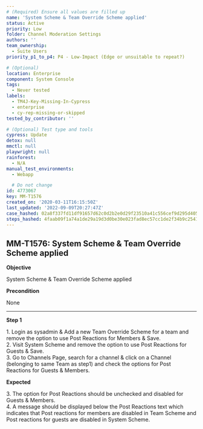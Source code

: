```yaml
---
# (Required) Ensure all values are filled up
name: 'System Scheme & Team Override Scheme applied'
status: Active
priority: Low
folder: Channel Moderation Settings
authors: ''
team_ownership:
  - Suite Users
priority_p1_to_p4: P4 - Low-Impact (Edge or unsuitable to repeat?)

# (Optional)
location: Enterprise
component: System Console
tags:
  - Never tested
labels:
  - TM4J-Key-Missing-In-Cypress
  - enterprise
  - cy-rep-missing-or-skipped
tested_by_contributor: ''

# (Optional) Test type and tools
cypress: Update
detox: null
mmctl: null
playwright: null
rainforest:
  - N/A
manual_test_environments:
  - Webapp

  # Do not change
id: 4773067
key: MM-T1576
created_on: '2020-03-11T16:15:50Z'
last_updated: '2022-09-09T20:27:47Z'
case_hashed: 02a8f337fd11df91657d62c0d2b2e0d29f23510a41c556cef9d295d40542ffcb70bfb81ba117c6ca8d4b21501e0e8a32
steps_hashed: 4faab09f1a74a1de29a19d3d0be30e023fad8ec57cc1de2f34b9c2541cdca2ff8c69b5c80fe52205bbcb6ddd39f0ef03
---
```


<!-- (Auto-generated) Based on frontmatter's "key" and "name" -->

## MM-T1576: System Scheme & Team Override Scheme applied

**Objective**

System Scheme & Team Override Scheme applied

**Precondition**

None

---

**Step 1**

1\. Login as sysadmin & Add a new Team Override Scheme for a team and remove the option to use Post Reactions for Members & Save.\
2\. Visit System Scheme and remove the option to use Post Reactions for Guests & Save.\
3\. Go to Channels Page, search for a channel & click on a Channel (belonging to same Team as step1) and check the options for Post Reactions for Guests & Members.

**Expected**

3\. The option for Post Reactions should be unchecked and disabled for Guests & Members.\
4\. A message should be displayed below the Post Reactions text which indicates that Post reactions for members are disabled in Team Scheme and Post reactions for guests are disabled in System Scheme.
